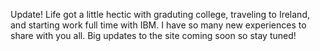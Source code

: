 Update! Life got a little hectic with graduting college, traveling to Ireland, and starting work full time with IBM. I have so many new experiences to share with you all. Big updates to the site coming soon so stay tuned!
